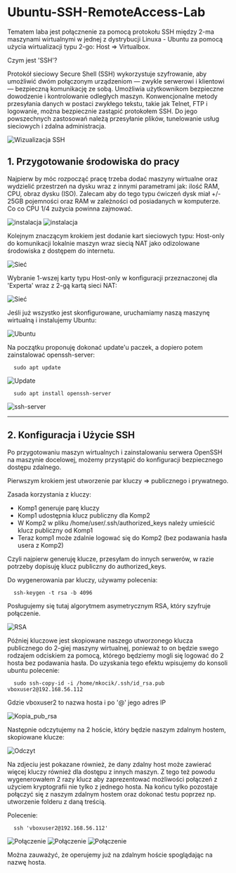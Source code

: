 # Ubuntu-SSH-RemoteAccess-Lab
Tematem laba jest połącznenie za pomocą protokołu SSH między 2-ma maszynami wirtualnymi w jednej z dystrybucji Linuxa - Ubuntu za pomocą użycia wirtualizacji typu 2-go: Host => Virtualbox.

Czym jest 'SSH'? 

Protokół sieciowy Secure Shell (SSH) wykorzystuje szyfrowanie, aby umożliwić dwóm połączonym urządzeniom — zwykle serwerowi i klientowi — bezpieczną komunikację ze sobą. Umożliwia użytkownikom bezpieczne dowodzenie i kontrolowanie odległych maszyn. Konwencjonalne metody przesyłania danych w postaci zwykłego tekstu, takie jak Telnet, FTP i logowanie, można bezpiecznie zastąpić protokołem SSH. Do jego powszechnych zastosowań należą przesyłanie plików, tunelowanie usług sieciowych i zdalna administracja.

![Wizualizacja SSH](images/Wizualizacja-ssh/ssh%20działanie.png)

## 1. Przygotowanie środowiska do pracy

Najpierw by móc rozpocząć pracę trzeba dodać maszyny wirtualne oraz wydzielić przestrzeń na dysku wraz z innymi parametrami jak: ilość RAM, CPU, obraz dysku (ISO).
Zalecam aby do tego typu ćwiczeń dysk miał +/- 25GB pojemności oraz RAM w zależności od posiadanych w komputerze. Co co CPU 1/4 zużycia powinna zajmować.

![instalacja](images/Przygotowanie%20środowiska/instalacja%20nowej%20maszyny%20i%20wybranie%20obrazu%20dysku.PNG)
![instalacja](images/Przygotowanie%20środowiska/wstępna-konfiguracja.PNG)

Kolejnym znaczącym krokiem jest dodanie kart sieciowych typu: Host-only do komunikacji lokalnie maszyn wraz siecią NAT jako odizolowane środowiska z dostępem do internetu.

![Sieć](images/Przygotowanie%20środowiska/przejście-do-ustawień.PNG)

Wybranie 1-wszej karty typu Host-only w konfiguracji przeznaczonej dla 'Experta' wraz z 2-gą kartą sieci NAT:

![Sieć](images/Przygotowanie%20środowiska/sieć%20NAT.PNG)

Jeśli już wszystko jest skonfigurowane, uruchamiamy naszą maszynę wirtualną i instalujemy Ubuntu: 

![Ubuntu](images/Przygotowanie%20środowiska/Po%20kliknięciu%20opcji,%20instaluj%20ubuntu.PNG)

Na początku proponuję dokonać update'u paczek, a dopiero potem zainstalować openssh-server:
```
  sudo apt update
```
![Update](images/Przygotowanie%20środowiska/sudo%20apt%20update.PNG)

```
  sudo apt install openssh-server
```
![ssh-server](images/Przygotowanie%20środowiska/openssh-server.PNG)

---

## 2. Konfiguracja i Użycie SSH

Po przygotowaniu maszyn wirtualnych i zainstalowaniu serwera OpenSSH na maszynie docelowej, możemy przystąpić do konfiguracji bezpiecznego dostępu zdalnego.

Pierwszym krokiem jest utworzenie par kluczy => publicznego i prywatnego.

Zasada korzystania z kluczy:
- Komp1 generuje parę kluczy
- Komp1 udostępnia klucz publiczny dla Komp2
- W Komp2 w pliku /home/user/.ssh/authorized_keys należy umieścić klucz publiczny od Komp1
- Teraz komp1 może zdalnie logować się do Komp2 (bez podawania hasła usera z Komp2)
  
Czyli najpierw generuję klucze, przesyłam do innych serwerów, w razie potrzeby dopisuję klucz publiczny do authorized_keys. 

Do wygenerowania par kluczy, używamy polecenia: 
```
  ssh-keygen -t rsa -b 4096
```
Posługujemy się tutaj algorytmem asymetrycznym RSA, który szyfruje połączenie.

![RSA](images/Zdalne%20połączenie%20przez%20SSH%20+%20generowanie%20par%20kluczy/utworzenie%20klucza%20i%20nadpisanie%20jeśli%20już%20istnieje.PNG)

Później kluczowe jest skopiowane naszego utworzonego klucza publicznego do 2-giej maszyny wirtualnej, ponieważ to on będzie swego rodzajem odciskiem za pomocą, którego będziemy mogli się logować do 2 hosta bez podawania hasła. Do uzyskania tego efektu wpisujemy do konsoli ubuntu polecenie:

```
  sudo ssh-copy-id -i /home/mkocik/.ssh/id_rsa.pub vboxuser2@192.168.56.112
```
Gdzie vboxuser2 to nazwa hosta i po '@' jego adres IP

![Kopia_pub_rsa](images/Zdalne%20połączenie%20przez%20SSH%20+%20generowanie%20par%20kluczy/kopia-klucza.png)

Następnie odczytujemy na 2 hoście, który będzie naszym zdalnym hostem, skopiowane klucze:

![Odczyt](images/Zdalne%20połączenie%20przez%20SSH%20+%20generowanie%20par%20kluczy/odczyt.PNG)

Na zdjeciu jest pokazane również, że dany zdalny host może zawierać więcej kluczy również dla dostępu z innych maszyn. Z tego też powodu wygenerowałem 2 razy klucz aby zaprezentować możliwości połączeń z użyciem kryptografii nie tylko z jednego hosta.
Na końcu tylko pozostaje połączyć się z naszym zdalnym hostem oraz dokonać testu poprzez np. utworzenie folderu z daną treścią.

Polecenie:
```
  ssh 'vboxuser2@192.168.56.112'
```
![Połączenie](images/Zdalne%20połączenie%20przez%20SSH%20+%20generowanie%20par%20kluczy/próba%20połączenia%20ze%20zdalnym%20hostem%20za%20pomocą%20klucza.PNG)
![Połączenie](images/Zdalne%20połączenie%20przez%20SSH%20+%20generowanie%20par%20kluczy/połączenie%20udane.PNG)
![Połączenie](images/Zdalne%20połączenie%20przez%20SSH%20+%20generowanie%20par%20kluczy/dokonanie-zmian.PNG)

Można zauważyć, że operujemy już na zdalnym hoście spoglądając na nazwę hosta.
